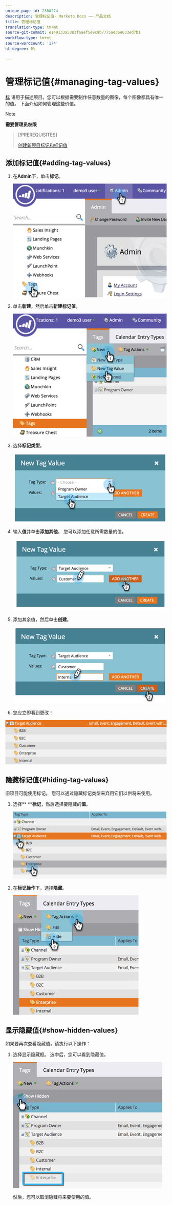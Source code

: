```yaml
---
unique-page-id: 2360274
description: 管理标记值- Marketo Docs —— 产品文档
title: 管理标记值
translation-type: tm+mt
source-git-commit: e149133a5383faaef5e9c9b7775ae36e633ed7b1
workflow-type: tm+mt
source-wordcount: '174'
ht-degree: 0%

---
```



# 管理标记值{#managing-tag-values}

[标](../../../product-docs/core-marketo-concepts/programs/working-with-programs/understanding-tags.md) 语用于描述项目。您可以根据需要制作任意数量的图像，每个图像都具有唯一的值。 下面介绍如何管理这些价值。

>[!NOTE]
>
>**需要管理员权限**

>[!PREREQUISITES]
>
>[创建新项目标记和标记值](create-a-new-program-tag-and-tag-values.md)

## 添加标记值{#adding-tag-values}

1. 在&#x200B;**Admin**&#x200B;下，单击&#x200B;**标记**。

   ![](assets/image2014-9-24-12-3a24-3a55.png)

1. 单击**新建**，然后单击&#x200B;**新建标记值**。

   ![](assets/image2014-9-24-12-3a25-3a23.png)

1. 选择&#x200B;**标记类型**。

   ![](assets/image2014-9-24-12-3a26-3a2.png)

1. 输入&#x200B;**值**&#x200B;并单击&#x200B;**添加其他**。 您可以添加任意所需数量的值。

   ![](assets/image2014-9-24-12-3a26-3a27.png)

1. 添加其余值，然后单击&#x200B;**创建**。

   ![](assets/image2014-9-24-12-3a26-3a55.png)

1. 您应立即看到更改！

![](assets/image2014-9-24-12-3a27-3a34.png)

## 隐藏标记值{#hiding-tag-values}

旧项目可能使用标记。 您可以通过隐藏标记类型来弃用它们以供将来使用。

1. 选择** ****标记**，然后选择要隐藏的&#x200B;**值**。

   ![](assets/image2014-9-24-12-3a28-3a25.png)

1. 在&#x200B;**标记操作**&#x200B;下，选择&#x200B;**隐藏**。

   ![](assets/image2014-9-24-12-3a29-3a4.png)

## 显示隐藏值{#show-hidden-values}

如果要再次查看隐藏值，请执行以下操作：

1. 选择显示隐藏框。 选中后，您可以看到隐藏值。

   ![](assets/image2014-9-24-12-3a29-3a58.png)

   然后，您可以取消隐藏将来要使用的值。

